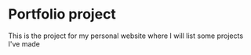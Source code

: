 # Portfolio project

This is the project for my personal website where I will list some projects I've made
